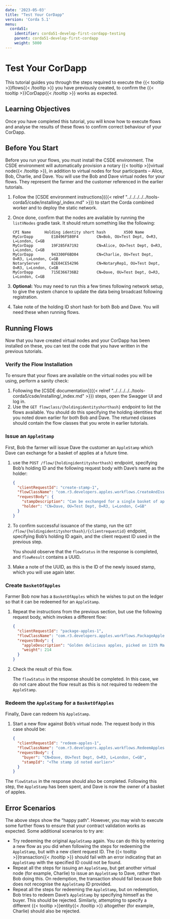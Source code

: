 ```yaml
---
date: '2023-05-03'
title: "Test Your CorDapp"
version: 'Corda 5.1'
menu:
  corda51:
    identifier: corda51-develop-first-cordapp-testing
    parent: corda51-develop-first-cordapp
    weight: 5000
---
```


# Test Your CorDapp

This tutorial guides you through the steps required to execute the {{< tooltip >}}flows{{< /tooltip >}} you have previously created,
to confirm the {{< tooltip >}}CorDapp{{< /tooltip >}} works as expected.

## Learning Objectives

Once you have completed this tutorial, you will know how to execute flows and analyse the results of these
flows to confirm correct behaviour of your CorDapp.

## Before You Start

Before you run your flows, you must install the CSDE environment.
The CSDE environment will automatically provision a notary {{< tooltip >}}virtual node{{< /tooltip >}}, in addition to virtual nodes for four participants
– Alice, Bob, Charlie, and Dave. You will use the Bob and Dave virtual nodes for your flows. They represent the farmer
and the customer referenced in the earlier tutorials.

1. Follow the [CSDE environment instructions]({{< relref "../../../../../tools-corda5/csde/installing/_index.md"  >}}) to start the Corda combined worker and to deploy the static network.
2. Once done, confirm that the nodes are available by running the `listVNodes` gradle task. It should return something like the following:

   ```shell
   CPI Name		 Holding identity short hash 		X500 Name
   MyCorDapp		E18496F580F4 		CN=Bob, OU=Test Dept, O=R3, L=London, C=GB
   MyCorDapp		19F285FA7192 		CN=Alice, OU=Test Dept, O=R3, L=London, C=GB
   MyCorDapp		943300F6BD04 		CN=Charlie, OU=Test Dept, O=R3, L=London, C=GB
   NotaryServer		82E04CE54296 		CN=NotaryRep1, OU=Test Dept, O=R3, L=London, C=GB
   MyCorDapp		715E366736B2 		CN=Dave, OU=Test Dept, O=R3, L=London, C=GB
   ```

3. **Optional:** You may need to run this a few times following network setup, to give the system chance to update
the data being broadcast following registration.
4. Take note of the holding ID short hash for both Bob and Dave. You will need these when running flows.

## Running Flows

Now that you have created virtual nodes and your CorDapp has been installed on these, you can test the code that
you have written in the previous tutorials.

### Verify the Flow Installation

To ensure that your flows are available on the virtual nodes you will be using, perform a sanity check:

1. Following the [CSDE documentation]({{< relref "../../../../../tools-corda5/csde/installing/_index.md" >}}) steps, open the Swagger UI and log in.
2. Use the `GET flowclass/{holdingidentityshorthash}` endpoint to list the flows available.
You should do this specifying the holding identities that you noted down earlier for both Bob and Dave.
The returned classes should contain the flow classes that you wrote in earlier tutorials.

### Issue an `AppleStamp`

First, Bob the farmer will issue Dave the customer an `AppleStamp` which Dave can exchange for a basket of applies
at a future time.

1. use the `POST /flow/{holdingidentityshorthash}` endpoint, specifying Bob’s holding ID
and the following request body with Dave’s name as the holder:

   ```json
   {
     "clientRequestId": "create-stamp-1",
     "flowClassName": "com.r3.developers.apples.workflows.CreateAndIssueAppleStampFlow",
     "requestBody": {
       "stampDescription": "Can be exchanged for a single basket of apples",
       "holder": "CN=Dave, OU=Test Dept, O=R3, L=London, C=GB"
     }
   }
   ```

2. To confirm successful issuance of the stamp, run the `GET /flow/{holdingidentityshorthash}/{clientrequestid}` endpoint,
specifying Bob’s holding ID again, and the client request ID used in the previous step.

   You should observe that the `flowStatus` in the response is completed, and `flowResult` contains a UUID.

3. Make a note of the UUID, as this is the ID of the newly issued stamp, which you will use again later.

### Create `BasketOfApples`

Farmer Bob now has a `BasketOfApples` which he wishes to put on the ledger so that it can be redeemed for an `AppleStamp`.

1. Repeat the instructions from the previous section, but use the following request body, which invokes a different flow:

   ```json
   {
     "clientRequestId": "package-apples-1",
     "flowClassName": "com.r3.developers.apples.workflows.PackageApplesFlow",
     "requestBody": {
       "appleDescription": "Golden delicious apples, picked on 11th May 2023",
       "weight": 214
     }
   }
   ```

2. Check the result of this flow.

   The `flowStatus` in the response should be completed. In this case, we do not care about the
flow result as this is not required to redeem the `AppleStamp`.

### Redeem the `AppleStamp` for a `BasketOfApples`

Finally, Dave can redeem his `AppleStamp`.

1. Start a new flow against Bob’s virtual node. The request body in this case should be:

   ```json
   {
     "clientRequestId": "redeem-apples-1",
     "flowClassName": "com.r3.developers.apples.workflows.RedeemApplesFlow",
     "requestBody": {
       "buyer": "CN=Dave, OU=Test Dept, O=R3, L=London, C=GB",
       "stampId": "<The stamp id noted earlier>"
     }
   }
   ```

The `flowStatus` in the response should also be completed. Following this step, the `AppleStamp` has been spent, and Dave is now the owner of a basket of apples.

## Error Scenarios

The above steps show the “happy path”. However, you may wish to execute some further flows to ensure that your contract validation works as expected. Some additional scenarios to try are:

* Try redeeming the original `AppleStamp` again. You can do this by entering a new flow as you did when following the steps
for redeeming the `AppleStamp`, but with a new client request ID. The {{< tooltip >}}transaction{{< /tooltip >}} should fail with an error indicating
that an `AppleStamp` with the specified ID could not be found.
* Repeat all the steps for issuing an `AppleStamp`, but get another virtual node (for example, Charlie) to
issue an `AppleStamp` to Dave, rather than Bob doing this. On redemption, the transaction should fail because Bob
does not recognise the `AppleStamp` ID provided.
* Repeat all the steps for redeeming the `AppleStamp`, but on redemption, Bob tries to redeem Dave’s
`AppleStamp` by specifying himself as the buyer. This should be rejected. Similarly, attempting to specify a different
{{< tooltip >}}entity{{< /tooltip >}} altogether (for example, Charlie) should also be rejected.

